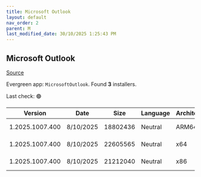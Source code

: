 ```yaml
---
title: Microsoft Outlook
layout: default
nav_order: 2
parent: M
last_modified_date: 30/10/2025 1:25:43 PM
---
```


## Microsoft Outlook

[Source](https://learn.microsoft.com/en-us/microsoft-365-apps/outlook/get-started/deployment-new-outlook)

Evergreen app: `MicrosoftOutlook`. Found **3** installers.

Last check: 🟢

| Version         | Date      | Size     | Language | Architecture | Type | URI                                                                                                                                                                                                                                |
| --------------- | --------- | -------- | -------- | ------------ | ---- | ---------------------------------------------------------------------------------------------------------------------------------------------------------------------------------------------------------------------------------- |
| 1.2025.1007.400 | 8/10/2025 | 18802436 | Neutral  | ARM64        | msix | [https://res.cdn.office.net/nativehost/5mttl/installer/v2/1.2025.1007.400/Microsoft.OutlookForWindows_arm64.msix](https://res.cdn.office.net/nativehost/5mttl/installer/v2/1.2025.1007.400/Microsoft.OutlookForWindows_arm64.msix) |
| 1.2025.1007.400 | 8/10/2025 | 22605565 | Neutral  | x64          | msix | [https://res.cdn.office.net/nativehost/5mttl/installer/v2/1.2025.1007.400/Microsoft.OutlookForWindows_x64.msix](https://res.cdn.office.net/nativehost/5mttl/installer/v2/1.2025.1007.400/Microsoft.OutlookForWindows_x64.msix)     |
| 1.2025.1007.400 | 8/10/2025 | 21212040 | Neutral  | x86          | msix | [https://res.cdn.office.net/nativehost/5mttl/installer/v2/1.2025.1007.400/Microsoft.OutlookForWindows_x86.msix](https://res.cdn.office.net/nativehost/5mttl/installer/v2/1.2025.1007.400/Microsoft.OutlookForWindows_x86.msix)     |
